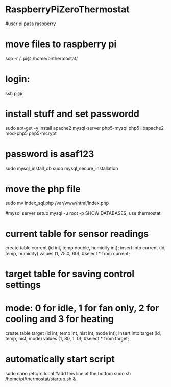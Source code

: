 # RaspberryPiZeroThermostat

#user pi pass raspberry

# move files to raspberry pi
scp -r <your directory>/. pi@<pi ip address>:/home/pi/thermostat/

# login:
ssh pi@<pi ip address>

# install stuff and set passwordd
sudo apt-get -y install apache2 mysql-server php5-mysql php5 libapache2-mod-php5 php5-mcrypt
# password is asaf123
sudo mysql_install_db
sudo mysql_secure_installation

# move the php file
sudo mv index_sql.php /var/www/html/index.php

#mysql server setup
mysql -u root -p
SHOW DATABASES;
use thermostat
# current table for sensor readings
create table current (id int, temp double, humidity int);
insert into current (id, temp, humidity) values (1, 75.0, 60);
#select * from current;
# target table for saving control settings
# mode: 0 for idle, 1 for fan only, 2 for cooling and 3 for heating
create table target (id int, temp int, hist int, mode int);
insert into target (id, temp, hist, mode) values (1, 80, 1, 0);
#select * from target;


# automatically start script
sudo nano /etc/rc.local
    #add this line at the bottom
    sudo sh /home/pi/thermostat/startup.sh &

